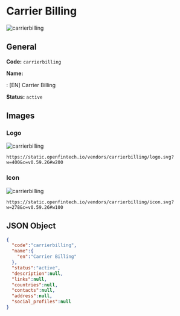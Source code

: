 
# Carrier Billing 
![carrierbilling](https://static.openfintech.io/vendors/carrierbilling/logo.svg?w=400&c=v0.59.26#w200)  

## General 
 
**Code:** `carrierbilling` 
 
**Name:** 
 
:	[EN] Carrier Billing 
 
**Status:** `active` 
 

## Images 

### Logo 
 
![carrierbilling](https://static.openfintech.io/vendors/carrierbilling/logo.svg?w=400&c=v0.59.26#w200)  

```
https://static.openfintech.io/vendors/carrierbilling/logo.svg?w=400&c=v0.59.26#w200
```  

### Icon 
 
![carrierbilling](https://static.openfintech.io/vendors/carrierbilling/icon.svg?w=278&c=v0.59.26#w100)  

```
https://static.openfintech.io/vendors/carrierbilling/icon.svg?w=278&c=v0.59.26#w100
```  

## JSON Object 

```json
{
  "code":"carrierbilling",
  "name":{
    "en":"Carrier Billing"
  },
  "status":"active",
  "description":null,
  "links":null,
  "countries":null,
  "contacts":null,
  "address":null,
  "social_profiles":null
}
```  
